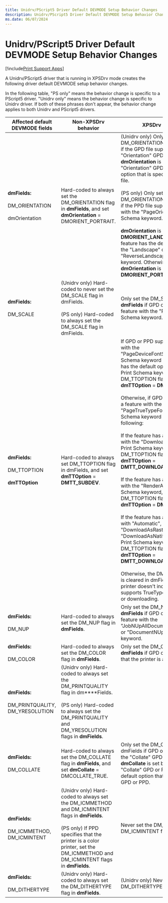 ```yaml
---
title: Unidrv/PScript5 Driver Default DEVMODE Setup Behavior Changes
description: Unidrv/PScript5 Driver Default DEVMODE Setup Behavior Changes
ms.date: 06/07/2024
---
```


# Unidrv/PScript5 Driver Default DEVMODE Setup Behavior Changes

[!include[Print Support Apps](../includes/print-support-apps.md)]

A Unidrv/PScript5 driver that is running in XPSDrv mode creates the following driver default DEVMODE setup behavior changes.

In the following table, "PS only" means the behavior change is specific to a PScript5 driver. "Unidrv only" means the behavior change is specific to Unidrv driver. If both of these phrases don't appear, the behavior change applies to both Unidrv and PScript5 drivers.

| Affected default DEVMODE fields | Non-XPSDrv behavior | XPSDrv behavior |
|--|--|--|
| **dmFields:**<br><br>DM_ORIENTATION<br><br>dmOrientation | Hard-coded to always set the DM_ORIENTATION flag in **dmFields**, and set **dmOrientation** = DMORIENT_PORTRAIT. | (Unidrv only) Only set the DM_ORIENTATION flag in **dmFields** if the GPD file supports the "Orientation" GPD feature. **dmOrientation** is set based on the "Orientation" GPD feature's default option that is specified in the GPD file.<br><br>(PS only) Only set the DM_ORIENTATION flag in **dmFields** if the PPD file supports a feature with the "PageOrientation" Print Schema keyword.<br><br>**dmOrientation** is set to **DMORIENT_LANDSCAPE** if that feature has the default option with the "Landscape" or "ReverseLandscape" Print Schema keyword. Otherwise, **dmOrientation** is set to **DMORIENT_PORTRAIT**. |
| **dmFields:**<br><br>DM_SCALE | (Unidrv only) Hard-coded to never set the DM_SCALE flag in dmFields.<br><br>(PS only) Hard-coded to always set the DM_SCALE flag in dmFields. | Only set the DM_SCALE flag in **dmFields** if GPD or PPD supports a feature with the "PageScaling" Print Schema keyword. |
| **dmFields:**<br><br>DM_TTOPTION<br><br>**dmTTOption** | Hard-coded to always set DM_TTOPTION flag in dmFields, and set **dmTTOption** = **DMTT_SUBDEV**. | If GPD or PPD supports a feature with the "PageDeviceFontSubstitution" Print Schema keyword and the feature has the default option with the "On" Print Schema keyword, set the DM_TTOPTION flag and set **dmTTOption** = **DMTT_SUBDEV**.<br><br>Otherwise, if GPD or PPD supports a feature with the "PageTrueTypeFontMode" Print Schema keyword and one of the following:<br><br>If the feature has a default option with the "DownloadAsOutlineFont" Print Schema keyword, then set the DM_TTOPTION flag and set **dmTTOption** = **DMTT_DOWNLOAD_OUTLINE**.<br><br>If the feature has a default option with the "RenderAsBitmap" Print Schema keyword, then set the DM_TTOPTION flag and set **dmTTOption** = **DMTT_BITMAP**.<br><br>If the feature has a default option with "Automatic", "DownloadAsRasterFont", or "DownloadAsNativeTrueTypeFont" Print Schema keyword, then set the DM_TTOPTION flag and set **dmTTOption** = **DMTT_DOWNLOAD**.<br><br>Otherwise, the DM_TTOPTION flag is cleared in dmFields because the printer doesn't indicate that it supports TrueType font substitution or downloading. |
| **dmFields:**<br><br>DM_NUP | Hard-coded to always set the DM_NUP flag in **dmFields**. | Only set the DM_NUP flag in **dmFields** if GPD or PPD supports a feature with the "JobNUpAllDocumentsContiguously or "DocumentNUp" Print Schema keyword. |
| **dmFields:**<br><br>DM_COLOR | Hard-coded to always set the DM_COLOR flag in **dmFields**. | Only set the DM_COLOR flag in **dmFields** if GPD or PPD specifies that the printer is a color printer. |
| **dmFields:**<br><br>DM_PRINTQUALITY, DM_YRESOLUTION | (Unidrv only) Hard-coded to always set the DM_PRINTQUALITY flag in dm****Fields.<br><br>(PS only) Hard-coded to always set the DM_PRINTQUALITY and DM_YRESOLUTION flags in **dmFields**. |  |
| **dmFields:**<br><br>DM_COLLATE | Hard-coded to always set the DM_COLLATE flag in **dmFields**, and set **dmCollate** = DMCOLLATE_TRUE. | Only set the DM_COLLATE flag in dmFields if GPD or PPD supports the "Collate" GPD or PPD feature. **dmCollate** is set based on the "Collate" GPD or PPD feature's default option that is specified in GPD or PPD. |
| **dmFields:**<br><br>DM_ICMMETHOD, DM_ICMINTENT | (Unidrv only) Hard-coded to always set the DM_ICMMETHOD and DM_ICMINTENT flags in **dmFields**.<br><br>(PS only) If PPD specifies that the printer is a color printer, set the DM_ICMMETHOD and DM_ICMINTENT flags in **dmFields**. | Never set the DM_ICMMETHOD or DM_ICMINTENT flags in **dmFields**. |
| **dmFields:**<br><br>DM_DITHERTYPE | (Unidrv only) Hard-coded to always set the DM_DITHERTYPE flag in **dmFields**. | (Unidrv only) Never set the DM_DITHERTYPE flag in **dmFields**. |
